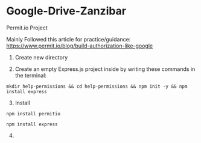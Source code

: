 # Google-Drive-Zanzibar
Permit.io Project

Mainly Followed this article for practice/guidance:
https://www.permit.io/blog/build-authorization-like-google 

1. Create new directory

2. Create an empty Express.js project inside by writing these commands in the terminal:

`mkdir help-permissions && cd help-permissions && npm init -y && npm install express`

3. Install

`npm install permitio`

`npm install express`

4. 
